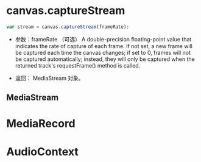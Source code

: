 # canvas.captureStream
```js
var stream = canvas.captureStream(frameRate);
```
* 参数：frameRate （可选）
A double-precision floating-point value that indicates the rate of capture of each frame. If not set, a new frame will be captured each time the canvas changes; if set to 0, frames will not be captured automatically; instead, they will only be captured when the returned track's requestFrame() method is called.

* 返回： MediaStream 对象。   

## MediaStream




# MediaRecord


# AudioContext

